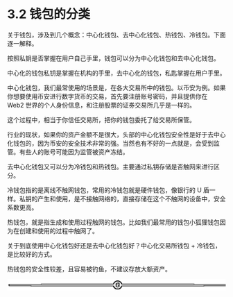 # 3.2 钱包的分类

关于钱包，涉及到几个概念：中心化钱包、去中心化钱包、热钱包、冷钱包。下面逐一解释。

按照私钥是否掌握在用户自己手里，钱包可以分为中心化钱包和去中心化钱包。

中心化的钱包私钥是掌握在机构的手里，去中心化的钱包，私匙掌握在用户手里。

中心化钱包，我们最常使用的场景是，在各大交易所中的钱包。以币安为例。如果你想要使用币安进行数字货币的交易，首先要注册账号密码，并且提供你在 Web2 世界的个人身份信息，和注册股票的证券交易所几乎是一样的。

这个过程中，相当于你信任交易所，把你的钱包委托了给交易所保管。

行业的现状，如果你的资产金额不是很大，头部的中心化钱包安全性是好于去中心化钱包的，因为币安的安全技术非常的强。当然也有不好的一点就是，会受到监管。有些人的账号可能因为监管被资产冻结。

去中心化钱包又可以分为冷钱包和热钱包。主要通过私钥存储是否触网来进行区分。

冷钱包指的是离线不触网钱包，常用的冷钱包就是硬件钱包，像银行的 U 盾一样。私钥的产生和使用，是不接触网络的，直接存储在这个不触网的设备中，安全系数更高。

热钱包，就是指生成和使用过程触网的钱包。比如我们最常用的钱包小狐狸钱包因为在创建和使用的过程中触网了。

关于到底使用中心化钱包好还是去中心化钱包好？中心化交易所钱包 + 冷钱包，是比较好的方式。

热钱包的安全性较差，且容易被钓鱼，不建议存放大额资产。

![](img/d2c5514a55bab876d48116f023b6bdd6.png)